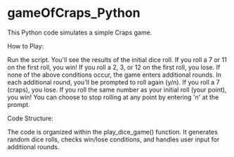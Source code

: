 # gameOfCraps_Python

This Python code simulates a simple Craps game.

How to Play:

Run the script.
You'll see the results of the initial dice roll.
If you roll a 7 or 11 on the first roll, you win!
If you roll a 2, 3, or 12 on the first roll, you lose.
If none of the above conditions occur, the game enters additional rounds.
In each additional round, you'll be prompted to roll again (y/n).
If you roll a 7 (craps), you lose.
If you roll the same number as your initial roll (your point), you win!
You can choose to stop rolling at any point by entering 'n' at the prompt.

Code Structure:

The code is organized within the play_dice_game() function.
It generates random dice rolls, checks win/lose conditions, and handles user input for additional rounds.
